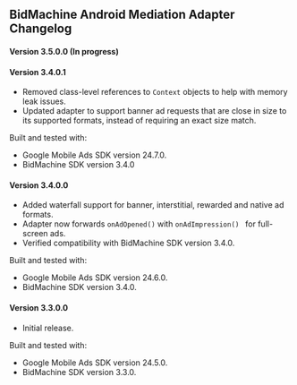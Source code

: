 ## BidMachine Android Mediation Adapter Changelog

#### Version 3.5.0.0 (In progress)

#### Version 3.4.0.1
- Removed class-level references to `Context` objects to help with memory leak issues.
- Updated adapter to support banner ad requests that are close in size to its
supported formats, instead of requiring an exact size match.

Built and tested with:
- Google Mobile Ads SDK version 24.7.0.
- BidMachine SDK version 3.4.0

#### Version 3.4.0.0
- Added waterfall support for banner, interstitial, rewarded and native ad formats.
- Adapter now forwards `onAdOpened()` with `onAdImpression() ` for full-screen ads.
- Verified compatibility with BidMachine SDK version 3.4.0.

Built and tested with:
- Google Mobile Ads SDK version 24.6.0.
- BidMachine SDK version 3.4.0.

#### Version 3.3.0.0
- Initial release.

Built and tested with:
- Google Mobile Ads SDK version 24.5.0.
- BidMachine SDK version 3.3.0.